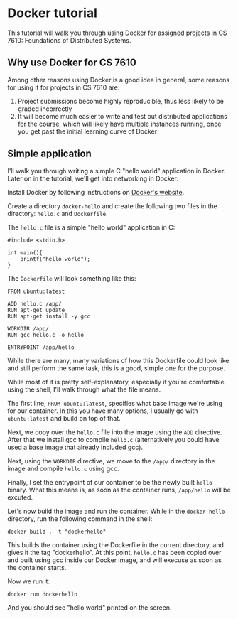 # Docker tutorial

This tutorial will walk you through using Docker for assigned projects in CS 7610: Foundations of Distributed Systems.

## Why use Docker for CS 7610
Among other reasons using Docker is a good idea in general, some reasons for using it for projects in CS 7610 are:

1. Project submissions become highly reproducible, thus less likely to be graded incorrectly
2. It will become much easier to write and test out distributed applications for the course, which will likely have multiple instances running, once you get past the initial learning curve of Docker


## Simple application
I'll walk you through writing a simple C "hello world" application in Docker. Later on in the tutorial, we'll get into networking in Docker.

Install Docker by following instructions on [Docker's website](https://docs.docker.com/install/).

Create a directory `docker-hello` and create the following two files in the directory: `hello.c` and `Dockerfile`.

The `hello.c` file is a simple "hello world" application in C:
```
#include <stdio.h>

int main(){
	printf("hello world");
}

```

The `Dockerfile` will look something like this:
```
FROM ubuntu:latest

ADD hello.c /app/
RUN apt-get update
RUN apt-get install -y gcc

WORKDIR /app/
RUN gcc hello.c -o hello

ENTRYPOINT /app/hello
```

While there are many, many variations of how this Dockerfile could look like and still perform the same task, this is a good, simple one for the purpose.

While most of it is pretty self-explanatory, especially if you're comfortable using the shell, I'll walk through what the file means.

The first line, `FROM ubuntu:latest`, specifies what base image we're using for our container. In this you have many options, I usually go with `ubuntu:latest` and build on top of that.

Next, we copy over the `hello.c` file into the image using the `ADD` directive. After that we install gcc to compile `hello.c` (alternatively you could have used a base image that already included gcc).

Next, using the `WORKDIR` directive, we move to the `/app/` directory in the image and compile `hello.c` using gcc.

Finally, I set the entrypoint of our container to be the newly built `hello` binary. What this means is, as soon as the container runs, `/app/hello` will be excuted.

Let's now build the image and run the container. While in the `docker-hello` directory, run the following command in the shell:
```
docker build . -t "dockerhello"
```

This builds the container using the Dockerfile in the current directory, and gives it the tag "dockerhello". At this point, `hello.c` has been copied over and built using gcc inside our Docker image, and will execuse as soon as the container starts.

Now we run it:
```
docker run dockerhello
```
And you should see "hello world" printed on the screen.